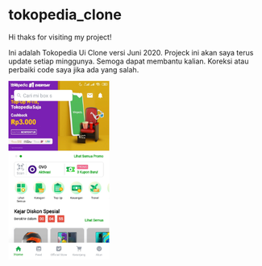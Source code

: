 # tokopedia_clone

Hi thaks for visiting my project!

Ini adalah Tokopedia Ui Clone versi Juni 2020. Projeck ini akan saya terus update setiap minggunya.
Semoga dapat membantu kalian. Koreksi atau perbaiki code saya jika ada yang salah.

<img src="image/home.jpg" width="200">





